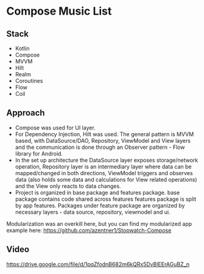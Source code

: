 # Compose Music List

## Stack
- Kotlin
- Compose
- MVVM
- Hilt
- Realm
- Coroutines
- Flow
- Coil

## Approach
- Compose was used for UI layer.
- For Dependency Injection, Hilt was used. The general pattern is MVVM based, with DataSource/DAO, Repository, ViewModel and View layers and the communication is done
  through an Observer pattern - Flow library for Android.
- In the set up architecture the DataSource layer exposes storage/network operation, Repository layer is an intermediary layer where data can be mapped/changed in
  both directions, ViewModel triggers and observes data (also holds some data and calculations for View related operations) and the View only reacts to data changes.
- Project is organized in base package and features package. 
  base package contains code shared across features 
  features package is split by app features. Packages under feature package are organized by necessary layers - data source, repository, viewmodel and ui. 

Modularization was an overkill here, but you can find my modularized app example here:
https://github.com/azentner1/Stopwatch-Compose

## Video
https://drive.google.com/file/d/1pqZfodnB682m6kQRx5DvBlEErAGuBZ_n
